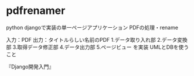 # pdfrenamer
python djangoで実装の単一ページアプリケーション
PDFの処理・rename

入力：PDF
出力：タイトルらしい名前のPDF
1.データ取り入れ部
2.データ変換部
3.取得データ修正部
4.データ出力部
5.ページビュー
を実装
UMLとDBを使うこと

『Django開発入門』
